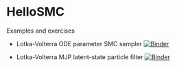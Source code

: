 # HelloSMC

Examples and exercises

- Lotka-Volterra ODE parameter SMC sampler [![Binder](https://mybinder.org/badge_logo.svg)](https://mybinder.org/v2/gh/bonStats/HelloSMC.jl/HEAD?labpath=lvpf_algo%2smc_sampler_lanneal.ipynb)

- Lotka-Volterra MJP latent-state particle filter [![Binder](https://mybinder.org/badge_logo.svg)](https://mybinder.org/v2/gh/bonStats/HelloSMC.jl/HEAD?labpath=lvpf%2Fpf-lotka-volterra.ipynb)
